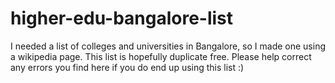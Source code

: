 # higher-edu-bangalore-list

I needed a list of colleges and universities in Bangalore, so I made one using a wikipedia page. This list is hopefully duplicate free. Please help correct any errors you find here if you do end up using this list :)
